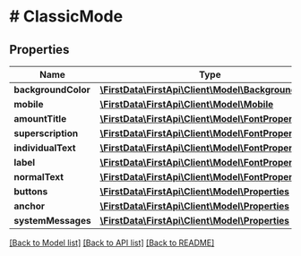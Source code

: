 # # ClassicMode

## Properties

Name | Type | Description | Notes
------------ | ------------- | ------------- | -------------
**backgroundColor** | [**\FirstData\FirstApi\Client\Model\BackgroundColor**](BackgroundColor.md) |  | [optional] 
**mobile** | [**\FirstData\FirstApi\Client\Model\Mobile**](Mobile.md) |  | [optional] 
**amountTitle** | [**\FirstData\FirstApi\Client\Model\FontProperties**](FontProperties.md) |  | [optional] 
**superscription** | [**\FirstData\FirstApi\Client\Model\FontProperties**](FontProperties.md) |  | [optional] 
**individualText** | [**\FirstData\FirstApi\Client\Model\FontProperties**](FontProperties.md) |  | [optional] 
**label** | [**\FirstData\FirstApi\Client\Model\FontProperties**](FontProperties.md) |  | [optional] 
**normalText** | [**\FirstData\FirstApi\Client\Model\FontProperties**](FontProperties.md) |  | [optional] 
**buttons** | [**\FirstData\FirstApi\Client\Model\Properties**](Properties.md) |  | [optional] 
**anchor** | [**\FirstData\FirstApi\Client\Model\Properties**](Properties.md) |  | [optional] 
**systemMessages** | [**\FirstData\FirstApi\Client\Model\Properties**](Properties.md) |  | [optional] 

[[Back to Model list]](../../README.md#documentation-for-models) [[Back to API list]](../../README.md#documentation-for-api-endpoints) [[Back to README]](../../README.md)


